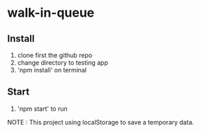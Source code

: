 # walk-in-queue

## Install

1. clone first the github repo
2. change directory to testing app
3. 'npm install' on terminal

## Start

1. 'npm start' to run

NOTE : 
This project using localStorage to save a temporary data.
